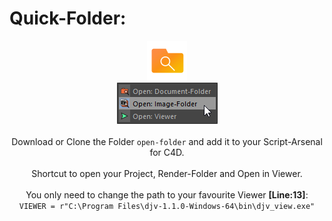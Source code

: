 # Quick-Folder:
<p align = "center">
<img src="https://github.com/lasselauch/c4d-scripts/blob/master/quick-folder/img/quick-folder.png?raw=true" alt="open-folder.png"/>

<br>

<img src="https://github.com/lasselauch/c4d-scripts/blob/master/quick-folder/img/preview.png?raw=true" alt="preview.png"/>

<br>
<br>Download or Clone the Folder <code>open-folder</code> and add it to your Script-Arsenal for C4D.
<br><br>
Shortcut to open your Project, Render-Folder and Open in Viewer.<br>
<br>
You only need to change the path to your favourite Viewer <b>[Line:13]</b>:
<br>
<code>VIEWER = r"C:\Program Files\djv-1.1.0-Windows-64\bin\djv_view.exe"</code>
</p>
